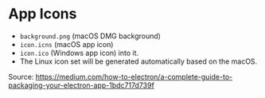 # App Icons
- `background.png` (macOS DMG background)
- `icon.icns` (macOS app icon)
- `icon.ico` (Windows app icon) into it. 
- The Linux icon set will be generated automatically based on the macOS. 

Source: https://medium.com/how-to-electron/a-complete-guide-to-packaging-your-electron-app-1bdc717d739f
